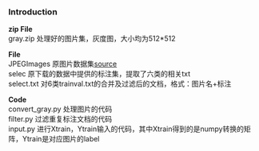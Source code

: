 ### Introduction
__zip File__<br> 
gray.zip      处理好的图片集，灰度图，大小均为512*512<br> 

__File__<br> 
JPEGImages    原图片数据集[source](http://host.robots.ox.ac.uk/pascal/VOC/voc2012/index.html)<br> 
selec         原下载的数据中提供的标注集，提取了六类的相关txt<br> 
select.txt    对6类trainval.txt的合并及过滤后的文档，格式：图片名+标注<br> 

__Code__<br> 
convert_gray.py   处理图片的代码<br> 
filter.py         过滤重复标注文档的代码<br> 
input.py          进行Xtrain，Ytrain输入的代码，其中Xtrain得到的是numpy转换的矩阵，Ytrain是对应图片的label<br> 
